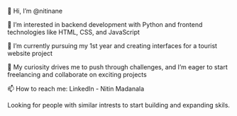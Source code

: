 👋 Hi, I’m @nitinane

👀 I’m interested in backend development with Python and frontend technologies like HTML, CSS, and JavaScript

🌱 I’m currently pursuing my 1st year and creating interfaces for a tourist website project

💞️ My curiosity drives me to push through challenges, and I’m eager to start freelancing and collaborate on exciting projects

📫 How to reach me: LinkedIn - Nitin Madanala

Looking for people with similar intrests to start building and expanding skils.
<!---
nitinane/nitinane is a ✨ special ✨ repository because its `README.md` (this file) appears on your GitHub profile.
You can click the Preview link to take a look at your changes.
--->
